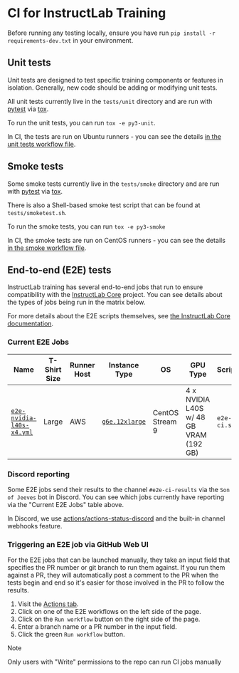 # CI for InstructLab Training

Before running any testing locally, ensure you have run `pip install -r requirements-dev.txt` in your environment.

## Unit tests

Unit tests are designed to test specific training components or features in isolation. Generally, new code should be adding or modifying unit tests.

All unit tests currently live in the `tests/unit` directory and are run with [pytest](https://docs.pytest.org/) via [tox](https://tox.wiki/).

To run the unit tests, you can run `tox -e py3-unit`.

In CI, the tests are run on Ubuntu runners - you can see the details [in the unit tests workflow file](https://github.com/instructlab/training/blob/main/.github/workflows/unit.yaml).

## Smoke tests

Some smoke tests currently live in the `tests/smoke` directory and are run with [pytest](https://docs.pytest.org/) via [tox](https://tox.wiki/).

There is also a Shell-based smoke test script that can be found at `tests/smoketest.sh`.

To run the smoke tests, you can run `tox -e py3-smoke`

In CI, the smoke tests are run on CentOS runners - you can see the details [in the smoke workflow file](https://github.com/instructlab/training/blob/main/.github/workflows/smoke.yaml).

## End-to-end (E2E) tests

InstructLab training has several end-to-end jobs that run to ensure compatibility with the [InstructLab Core](https://github.com/instructlab/instructlab) project.
You can see details about the types of jobs being run in the matrix below.

For more details about the E2E scripts themselves, see [the InstructLab Core documentation](https://github.com/instructlab/instructlab/blob/main/docs/maintainers/ci.md#end-to-end-e2e-tests).

### Current E2E Jobs

| Name | T-Shirt Size | Runner Host | Instance Type | OS | GPU Type | Script | Flags | Runs when? | Discord reporting? |
| --- | --- | --- | --- | --- | --- | --- | --- | --- | --- |
| [`e2e-nvidia-l40s-x4.yml`](https://github.com/instructlab/training/blob/main/.github/workflows/e2e-nvidia-l40s-x4.yml) | Large | AWS |[`g6e.12xlarge`](https://aws.amazon.com/ec2/instance-types/g6e/) | CentOS Stream 9 | 4 x NVIDIA L40S w/ 48 GB VRAM (192 GB) | `e2e-ci.sh` | `l` | Manually by Maintainers, Automatically against `main` branch at 4PM UTC | Yes |

### Discord reporting

Some E2E jobs send their results to the channel `#e2e-ci-results` via the `Son of Jeeves` bot in Discord. You can see which jobs currently have reporting via the "Current E2E Jobs" table above.

In Discord, we use [actions/actions-status-discord](https://github.com/sarisia/actions-status-discord) and the built-in channel webhooks feature.

### Triggering an E2E job via GitHub Web UI

For the E2E jobs that can be launched manually, they take an input field that
specifies the PR number or git branch to run them against. If you run them
against a PR, they will automatically post a comment to the PR when the tests
begin and end so it's easier for those involved in the PR to follow the results.

1. Visit the [Actions tab](https://github.com/instructlab/training/actions).
2. Click on one of the E2E workflows on the left side of the page.
3. Click on the `Run workflow` button on the right side of the page.
4. Enter a branch name or a PR number in the input field.
5. Click the green `Run workflow` button.

> [!NOTE]
> Only users with "Write" permissions to the repo can run CI jobs manually
